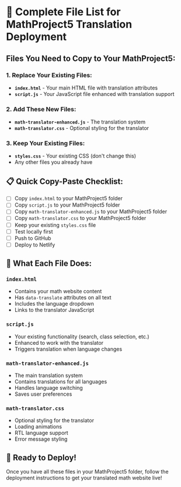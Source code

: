 # 📁 Complete File List for MathProject5 Translation Deployment

## **Files You Need to Copy to Your MathProject5:**

### **1. Replace Your Existing Files:**
- **`index.html`** - Your main HTML file with translation attributes
- **`script.js`** - Your JavaScript file enhanced with translation support

### **2. Add These New Files:**
- **`math-translator-enhanced.js`** - The translation system
- **`math-translator.css`** - Optional styling for the translator

### **3. Keep Your Existing Files:**
- **`styles.css`** - Your existing CSS (don't change this)
- Any other files you already have

## **📋 Quick Copy-Paste Checklist:**

- [ ] Copy `index.html` to your MathProject5 folder
- [ ] Copy `script.js` to your MathProject5 folder  
- [ ] Copy `math-translator-enhanced.js` to your MathProject5 folder
- [ ] Copy `math-translator.css` to your MathProject5 folder
- [ ] Keep your existing `styles.css` file
- [ ] Test locally first
- [ ] Push to GitHub
- [ ] Deploy to Netlify

## **🎯 What Each File Does:**

### **`index.html`**
- Contains your math website content
- Has `data-translate` attributes on all text
- Includes the language dropdown
- Links to the translator JavaScript

### **`script.js`**
- Your existing functionality (search, class selection, etc.)
- Enhanced to work with the translator
- Triggers translation when language changes

### **`math-translator-enhanced.js`**
- The main translation system
- Contains translations for all languages
- Handles language switching
- Saves user preferences

### **`math-translator.css`**
- Optional styling for the translator
- Loading animations
- RTL language support
- Error message styling

## **🚀 Ready to Deploy!**

Once you have all these files in your MathProject5 folder, follow the deployment instructions to get your translated math website live!
